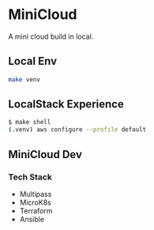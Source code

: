 # MiniCloud

A mini cloud build in local.

## Local Env

```bash
make venv
```

## LocalStack Experience

```bash
$ make shell
(.venv) aws configure --profile default
```

## MiniCloud Dev

### Tech Stack

- Multipass
- MicroK8s
- Terraform
- Ansible
